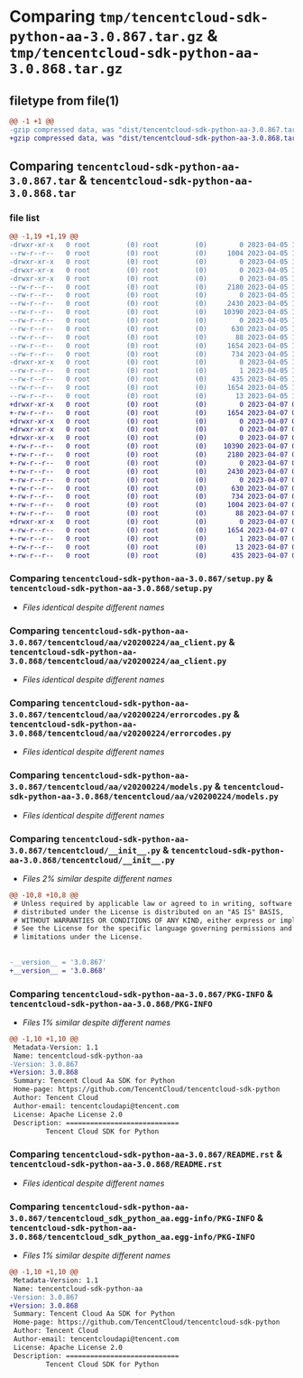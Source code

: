 # Comparing `tmp/tencentcloud-sdk-python-aa-3.0.867.tar.gz` & `tmp/tencentcloud-sdk-python-aa-3.0.868.tar.gz`

## filetype from file(1)

```diff
@@ -1 +1 @@
-gzip compressed data, was "dist/tencentcloud-sdk-python-aa-3.0.867.tar", last modified: Wed Apr  5 16:15:29 2023, max compression
+gzip compressed data, was "dist/tencentcloud-sdk-python-aa-3.0.868.tar", last modified: Fri Apr  7 00:13:47 2023, max compression
```

## Comparing `tencentcloud-sdk-python-aa-3.0.867.tar` & `tencentcloud-sdk-python-aa-3.0.868.tar`

### file list

```diff
@@ -1,19 +1,19 @@
-drwxr-xr-x   0 root         (0) root         (0)        0 2023-04-05 16:15:29.000000 tencentcloud-sdk-python-aa-3.0.867/
--rw-r--r--   0 root         (0) root         (0)     1004 2023-04-05 16:15:28.000000 tencentcloud-sdk-python-aa-3.0.867/setup.py
-drwxr-xr-x   0 root         (0) root         (0)        0 2023-04-05 16:15:29.000000 tencentcloud-sdk-python-aa-3.0.867/tencentcloud/
-drwxr-xr-x   0 root         (0) root         (0)        0 2023-04-05 16:15:29.000000 tencentcloud-sdk-python-aa-3.0.867/tencentcloud/aa/
-drwxr-xr-x   0 root         (0) root         (0)        0 2023-04-05 16:15:29.000000 tencentcloud-sdk-python-aa-3.0.867/tencentcloud/aa/v20200224/
--rw-r--r--   0 root         (0) root         (0)     2180 2023-04-05 16:15:28.000000 tencentcloud-sdk-python-aa-3.0.867/tencentcloud/aa/v20200224/aa_client.py
--rw-r--r--   0 root         (0) root         (0)        0 2023-04-05 16:15:28.000000 tencentcloud-sdk-python-aa-3.0.867/tencentcloud/aa/v20200224/__init__.py
--rw-r--r--   0 root         (0) root         (0)     2430 2023-04-05 16:15:28.000000 tencentcloud-sdk-python-aa-3.0.867/tencentcloud/aa/v20200224/errorcodes.py
--rw-r--r--   0 root         (0) root         (0)    10390 2023-04-05 16:15:28.000000 tencentcloud-sdk-python-aa-3.0.867/tencentcloud/aa/v20200224/models.py
--rw-r--r--   0 root         (0) root         (0)        0 2023-04-05 16:15:28.000000 tencentcloud-sdk-python-aa-3.0.867/tencentcloud/aa/__init__.py
--rw-r--r--   0 root         (0) root         (0)      630 2023-04-05 16:15:28.000000 tencentcloud-sdk-python-aa-3.0.867/tencentcloud/__init__.py
--rw-r--r--   0 root         (0) root         (0)       88 2023-04-05 16:15:29.000000 tencentcloud-sdk-python-aa-3.0.867/setup.cfg
--rw-r--r--   0 root         (0) root         (0)     1654 2023-04-05 16:15:29.000000 tencentcloud-sdk-python-aa-3.0.867/PKG-INFO
--rw-r--r--   0 root         (0) root         (0)      734 2023-04-05 16:15:28.000000 tencentcloud-sdk-python-aa-3.0.867/README.rst
-drwxr-xr-x   0 root         (0) root         (0)        0 2023-04-05 16:15:29.000000 tencentcloud-sdk-python-aa-3.0.867/tencentcloud_sdk_python_aa.egg-info/
--rw-r--r--   0 root         (0) root         (0)        1 2023-04-05 16:15:29.000000 tencentcloud-sdk-python-aa-3.0.867/tencentcloud_sdk_python_aa.egg-info/dependency_links.txt
--rw-r--r--   0 root         (0) root         (0)      435 2023-04-05 16:15:29.000000 tencentcloud-sdk-python-aa-3.0.867/tencentcloud_sdk_python_aa.egg-info/SOURCES.txt
--rw-r--r--   0 root         (0) root         (0)     1654 2023-04-05 16:15:29.000000 tencentcloud-sdk-python-aa-3.0.867/tencentcloud_sdk_python_aa.egg-info/PKG-INFO
--rw-r--r--   0 root         (0) root         (0)       13 2023-04-05 16:15:29.000000 tencentcloud-sdk-python-aa-3.0.867/tencentcloud_sdk_python_aa.egg-info/top_level.txt
+drwxr-xr-x   0 root         (0) root         (0)        0 2023-04-07 00:13:47.000000 tencentcloud-sdk-python-aa-3.0.868/
+-rw-r--r--   0 root         (0) root         (0)     1654 2023-04-07 00:13:47.000000 tencentcloud-sdk-python-aa-3.0.868/PKG-INFO
+drwxr-xr-x   0 root         (0) root         (0)        0 2023-04-07 00:13:47.000000 tencentcloud-sdk-python-aa-3.0.868/tencentcloud/
+drwxr-xr-x   0 root         (0) root         (0)        0 2023-04-07 00:13:47.000000 tencentcloud-sdk-python-aa-3.0.868/tencentcloud/aa/
+drwxr-xr-x   0 root         (0) root         (0)        0 2023-04-07 00:13:47.000000 tencentcloud-sdk-python-aa-3.0.868/tencentcloud/aa/v20200224/
+-rw-r--r--   0 root         (0) root         (0)    10390 2023-04-07 00:13:47.000000 tencentcloud-sdk-python-aa-3.0.868/tencentcloud/aa/v20200224/models.py
+-rw-r--r--   0 root         (0) root         (0)     2180 2023-04-07 00:13:47.000000 tencentcloud-sdk-python-aa-3.0.868/tencentcloud/aa/v20200224/aa_client.py
+-rw-r--r--   0 root         (0) root         (0)        0 2023-04-07 00:13:47.000000 tencentcloud-sdk-python-aa-3.0.868/tencentcloud/aa/v20200224/__init__.py
+-rw-r--r--   0 root         (0) root         (0)     2430 2023-04-07 00:13:47.000000 tencentcloud-sdk-python-aa-3.0.868/tencentcloud/aa/v20200224/errorcodes.py
+-rw-r--r--   0 root         (0) root         (0)        0 2023-04-07 00:13:47.000000 tencentcloud-sdk-python-aa-3.0.868/tencentcloud/aa/__init__.py
+-rw-r--r--   0 root         (0) root         (0)      630 2023-04-07 00:13:47.000000 tencentcloud-sdk-python-aa-3.0.868/tencentcloud/__init__.py
+-rw-r--r--   0 root         (0) root         (0)      734 2023-04-07 00:13:47.000000 tencentcloud-sdk-python-aa-3.0.868/README.rst
+-rw-r--r--   0 root         (0) root         (0)     1004 2023-04-07 00:13:47.000000 tencentcloud-sdk-python-aa-3.0.868/setup.py
+-rw-r--r--   0 root         (0) root         (0)       88 2023-04-07 00:13:47.000000 tencentcloud-sdk-python-aa-3.0.868/setup.cfg
+drwxr-xr-x   0 root         (0) root         (0)        0 2023-04-07 00:13:47.000000 tencentcloud-sdk-python-aa-3.0.868/tencentcloud_sdk_python_aa.egg-info/
+-rw-r--r--   0 root         (0) root         (0)     1654 2023-04-07 00:13:47.000000 tencentcloud-sdk-python-aa-3.0.868/tencentcloud_sdk_python_aa.egg-info/PKG-INFO
+-rw-r--r--   0 root         (0) root         (0)        1 2023-04-07 00:13:47.000000 tencentcloud-sdk-python-aa-3.0.868/tencentcloud_sdk_python_aa.egg-info/dependency_links.txt
+-rw-r--r--   0 root         (0) root         (0)       13 2023-04-07 00:13:47.000000 tencentcloud-sdk-python-aa-3.0.868/tencentcloud_sdk_python_aa.egg-info/top_level.txt
+-rw-r--r--   0 root         (0) root         (0)      435 2023-04-07 00:13:47.000000 tencentcloud-sdk-python-aa-3.0.868/tencentcloud_sdk_python_aa.egg-info/SOURCES.txt
```

### Comparing `tencentcloud-sdk-python-aa-3.0.867/setup.py` & `tencentcloud-sdk-python-aa-3.0.868/setup.py`

 * *Files identical despite different names*

### Comparing `tencentcloud-sdk-python-aa-3.0.867/tencentcloud/aa/v20200224/aa_client.py` & `tencentcloud-sdk-python-aa-3.0.868/tencentcloud/aa/v20200224/aa_client.py`

 * *Files identical despite different names*

### Comparing `tencentcloud-sdk-python-aa-3.0.867/tencentcloud/aa/v20200224/errorcodes.py` & `tencentcloud-sdk-python-aa-3.0.868/tencentcloud/aa/v20200224/errorcodes.py`

 * *Files identical despite different names*

### Comparing `tencentcloud-sdk-python-aa-3.0.867/tencentcloud/aa/v20200224/models.py` & `tencentcloud-sdk-python-aa-3.0.868/tencentcloud/aa/v20200224/models.py`

 * *Files identical despite different names*

### Comparing `tencentcloud-sdk-python-aa-3.0.867/tencentcloud/__init__.py` & `tencentcloud-sdk-python-aa-3.0.868/tencentcloud/__init__.py`

 * *Files 2% similar despite different names*

```diff
@@ -10,8 +10,8 @@
 # Unless required by applicable law or agreed to in writing, software
 # distributed under the License is distributed on an "AS IS" BASIS,
 # WITHOUT WARRANTIES OR CONDITIONS OF ANY KIND, either express or implied.
 # See the License for the specific language governing permissions and
 # limitations under the License.
 
 
-__version__ = '3.0.867'
+__version__ = '3.0.868'
```

### Comparing `tencentcloud-sdk-python-aa-3.0.867/PKG-INFO` & `tencentcloud-sdk-python-aa-3.0.868/PKG-INFO`

 * *Files 1% similar despite different names*

```diff
@@ -1,10 +1,10 @@
 Metadata-Version: 1.1
 Name: tencentcloud-sdk-python-aa
-Version: 3.0.867
+Version: 3.0.868
 Summary: Tencent Cloud Aa SDK for Python
 Home-page: https://github.com/TencentCloud/tencentcloud-sdk-python
 Author: Tencent Cloud
 Author-email: tencentcloudapi@tencent.com
 License: Apache License 2.0
 Description: ============================
         Tencent Cloud SDK for Python
```

### Comparing `tencentcloud-sdk-python-aa-3.0.867/README.rst` & `tencentcloud-sdk-python-aa-3.0.868/README.rst`

 * *Files identical despite different names*

### Comparing `tencentcloud-sdk-python-aa-3.0.867/tencentcloud_sdk_python_aa.egg-info/PKG-INFO` & `tencentcloud-sdk-python-aa-3.0.868/tencentcloud_sdk_python_aa.egg-info/PKG-INFO`

 * *Files 1% similar despite different names*

```diff
@@ -1,10 +1,10 @@
 Metadata-Version: 1.1
 Name: tencentcloud-sdk-python-aa
-Version: 3.0.867
+Version: 3.0.868
 Summary: Tencent Cloud Aa SDK for Python
 Home-page: https://github.com/TencentCloud/tencentcloud-sdk-python
 Author: Tencent Cloud
 Author-email: tencentcloudapi@tencent.com
 License: Apache License 2.0
 Description: ============================
         Tencent Cloud SDK for Python
```

